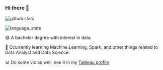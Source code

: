 ### Hi there 👋

![github stats](https://github-readme-stats.vercel.app/api?username=amfakh&show_icons=true&theme=radical)

![language_stats](https://github-readme-stats.vercel.app/api/top-langs/?username=amfakh&hide_langs_below=1&theme=radical)


<!--
**amfakh/amfakh** is a ✨ _special_ ✨ repository because its `README.md` (this file) appears on your GitHub profile.

Here are some ideas to get you started:

- 🔭 I’m currently working on ...
- 🌱 I’m currently learning ...
- 👯 I’m looking to collaborate on ...
- 🤔 I’m looking for help with ...
- 💬 Ask me about ...
- 📫 How to reach me: ...
- 😄 Pronouns: ...
- ⚡ Fun fact: ...
-->

😄 A bachelor degree with interest in data.

📖 Ccurrently learning Machine Learning, Spark, and other things related to Data Analyst and Data Science.

📊 Do some viz as well, see it in my [Tableau profile](https://public.tableau.com/profile/amfakh)
